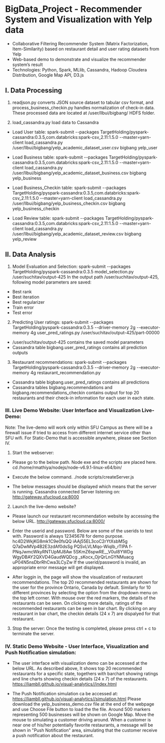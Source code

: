# BigData_Project - Recommender System and Visualization with Yelp data
- Collaborative Filtering Recommender System (Matrix Factorization, Item-Similarity) based on restaurant detail and user rating datasets from Yelp
- Web-based demo to demonstrate and visualize the recommender system’s result
- Technologies: Python, Spark, MLlib, Cassandra, Hadoop Cloudera Distribution, Google Map API, D3.js

## I. Data Processing
1. readjson.py converts JSON source dataset to tabular csv format, and process_business_checkin.py handles normalization of check-in data. These processed data are located at /user/llbui/bigbang/ HDFS folder.

2. load_cassandra.py load data to Cassandra
- Load User table:
spark-submit --packages TargetHolding/pyspark-cassandra:0.3.5,com.databricks:spark-csv_2.11:1.5.0 --master=yarn-client load_cassandra.py /user/llbui/bigbang/yelp_academic_dataset_user.csv bigbang yelp_user

- Load Business table:
spark-submit --packages TargetHolding/pyspark-cassandra:0.3.5,com.databricks:spark-csv_2.11:1.5.0 --master=yarn-client load_cassandra.py /user/llbui/bigbang/yelp_academic_dataset_business.csv bigbang yelp_business

- Load Business_Checkin table:
spark-submit --packages TargetHolding/pyspark-cassandra:0.3.5,com.databricks:spark-csv_2.11:1.5.0 --master=yarn-client load_cassandra.py /user/llbui/bigbang/yelp_business_checkin.csv bigbang yelp_business_checkin

- Load Review table:
spark-submit --packages TargetHolding/pyspark-cassandra:0.3.5,com.databricks:spark-csv_2.11:1.5.0 --master=yarn-client load_cassandra.py /user/llbui/bigbang/yelp_academic_dataset_review.csv bigbang yelp_review

## II. Data Analysis
1. Model Evaluation and Selection:
spark-submit --packages TargetHolding/pyspark-cassandra:0.3.5 model_selection.py /user/suchitav/output-425
In the output path /user/suchitav/output-425, following model parameters are saved:
- Best rank
- Best iteration
- Best regularizer
- Train error
- Test error

2. Predicting User ratings:
spark-submit --packages TargetHolding/pyspark-cassandra:0.3.5 --driver-memory 2g --executor-memory 4g user_pred_ratings.py /user/suchitav/output-425/part-00000

- /user/suchitav/output-425 contains the saved model parameters
- Cassandra table bigbang.user_pred_ratings contains all prediction outputs

3. Restaurant recommendations:
spark-submit --packages TargetHolding/pyspark-cassandra:0.3.5 --driver-memory 2g --executor-memory 4g restaurant_recommendation.py

- Cassandra table bigbang.user_pred_ratings contains all predictions
- Cassandra tables bigbang.recommendations and bigbang.recommendations_checkin contains output for top 20 restaurants and their check-in information for each user in each state.

### III. Live Demo Website: User Interface and Visualization Live-Demo:
Note: The live-demo will work only within SFU Campus as there will be a firewall issue if tried to access from different internet service other than SFU wifi. For Static-Demo that is accessible anywhere, please see Section IV.
1. Start the webserver:
- Please go to the below path. Node exe and the scripts are placed here.
        cd /home/rmathiya/nodejs/node-v6.9.1-linux-x64/bin/
- Execute the below command.
        ./node scripts/createServer.js
        
- The below messages should be displayed which means that the server is running.
        Cassandra connected
        Server listening on: http://gateway.sfucloud.ca:8000
        
2. Launch the live-demo website?
- Please launch our restaurant recommendation website by accessing the below URL.
        http://gateway.sfucloud.ca:8000/
        
- Enter the userid and password. Below are some of the userids to test with. Password is always 12345678 for demo purpose.
          hc4D2WkjKG8mk1C9e0fsQQ
          iAAj55EL3coC2rYtXsbM5g
          Q7aDwMVp4B2E3zdAf0dsSg
          PQSvLVLMqo-Wiqlb_rTlPA
          f-PNqJwmcWkyRNTUpMJ8Aw
          5SKmZ6spwRE__V0uI8YWDg
          WgyDBAY2QXVD4GaudWQDcg
          _sKocx_OjrQrLnGYNMuacg
          uP04N5nsDbrRhCwa3LCyZw
If the userid/password is invalid, an appropriate error message will get displayed.

- After loggin in, the page will show the visualization of restaurant recommendations. The top 20 recommended restaurants are shown for the user for the province Ontario, Canada by default. Similarly for 10 different
provinces by selecting the option from the dropdown menu on the top left corner.
With mouse over the red markers, the details of the restaurants can be seen.
On clicking more details, ratings of the recommended restaurants can be seen in bar chart. By clicking on any restaurant in bar chart, the checkin details (24 x 7) are dispalyed for that restaurant.

3. Stop the server:
Once the testing is completed, please press ctrl + c to terminate the server.

### IV. Static Demo Website - User Interface, Visualization and Push Notification simulation:
- The user interface with visualization demo can be accessed at the below URL. As described above, It shows top 20 recommended restaurants for a specific state, togethers with barchart showing ratings and line charts showing checkin details (24 x 7) of the restaurants. 
	https://liambll.github.io/visual-analytics//index.html

- The Push Notification simulation ca be accessed at:
	https://liambll.github.io/visual-analytics//simulation.html
Please download the yelp_business_demo.csv file at the end of the webpage and use Choose File button to load the the file. Around 500 markers representing 500 businesses will be shown on Google Map. Move the mouse to simulating a customer driving around. When a customer is near one of his/her potentially favorite restaurants, a message will be shown in "Push Notification" area, simulating that the customer receive a push notification about the restaurant.

